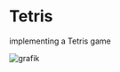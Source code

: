 # Tetris
implementing a Tetris game

![grafik](https://github.com/user-attachments/assets/3920aaa9-39b3-4362-a1b7-2f0b4fb18b3b)
